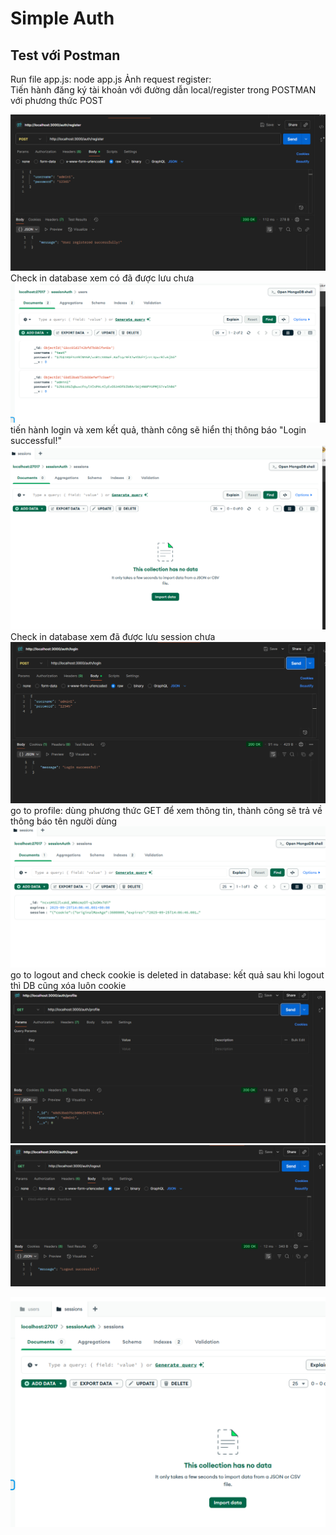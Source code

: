 # Simple Auth

## Test với Postman
Run file app.js: node app.js
Ảnh request register:  
Tiến hành đăng ký tài khoản với đường dẫn local/register trong POSTMAN với phương thức POST

![Register với Postman](./public/img/1.png)
Check in database xem có đã được lưu chưa
![user đã đăng kí](./public/img/2.png)
tiến hành login và xem kết quả, thành công sẽ hiển thị thông báo "Login successful!"
![user đăng nhập](./public/img/3.png)
Check in database xem đã được lưu session chưa
![check data](./public/img/4.png)
go to profile: dùng phương thức GET để xem thông tin, thành công sẽ trả về thông báo tên người dùng
![profile](./public/img/5.png)
go to logout and check cookie is deleted in database: kết quả sau khi logout thì DB cũng xóa luôn cookie
![logout](./public/img/6.png)
![logout](./public/img/7.png)

![cookie](./public/img/9.png)
